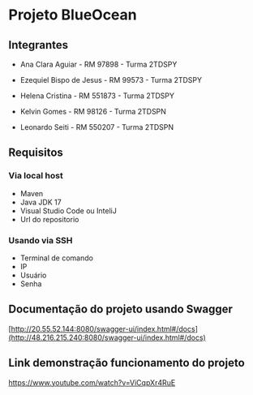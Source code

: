 # Projeto BlueOcean

## Integrantes<br>

- Ana Clara Aguiar - RM 97898 - Turma  2TDSPY

- Ezequiel Bispo de Jesus - RM 99573 - Turma  2TDSPY

- Helena Cristina - RM 551873 - Turma  2TDSPY

- Kelvin Gomes - RM 98126 - Turma  2TDSPN 

- Leonardo Seiti - RM 550207 - Turma  2TDSPN

## Requisitos
### Via local host
- Maven
- Java JDK 17
- Visual Studio Code ou InteliJ
- Url do repositorio

### Usando via SSH
- Terminal de comando
- IP
- Usuário
- Senha

## Documentação do projeto usando Swagger

[http://20.55.52.144:8080/swagger-ui/index.html#/docs](http://48.216.215.240:8080/swagger-ui/index.html#/docs)

## Link demonstração funcionamento do projeto

https://www.youtube.com/watch?v=ViCqpXr4RuE

